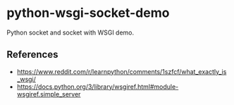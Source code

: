 # python-wsgi-socket-demo
Python socket and socket with WSGI demo.

## References
- https://www.reddit.com/r/learnpython/comments/1szfcf/what_exactly_is_wsgi/
- https://docs.python.org/3/library/wsgiref.html#module-wsgiref.simple_server
